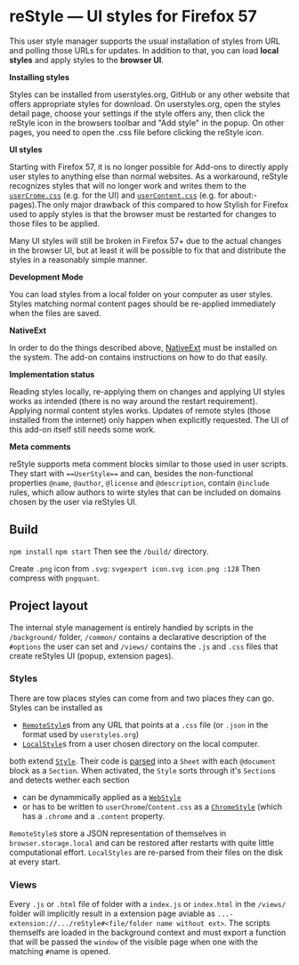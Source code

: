 
# reStyle — UI styles for Firefox 57

This user style manager supports the usual installation of styles from URL  and polling those URLs for updates.
In addition to that, you can load <b>local styles</b> and apply styles to the <b>browser UI</b>.

<b>Installing styles</b>

Styles can be installed from userstyles.org, GitHub or any other website that offers appropriate styles for download.
On userstyles.org, open the styles detail page, choose your settings if the style offers any, then click the reStyle icon in the browsers toolbar and "Add style" in the popup.
On other pages, you need to open the .css file before clicking the reStyle icon.

<b>UI styles</b>

Starting with Firefox 57, it is no longer possible for Add-ons to directly apply user styles to anything else than normal websites.
As a workaround, reStyle recognizes styles that will no longer work and writes them to the
<a href="http://kb.mozillazine.org/index.php?title=UserChrome.css"><code>userCrome.css</code></a> (e.g. for the UI) and <a href="http://kb.mozillazine.org/index.php?title=userContent.css"><code>userContent.css</code></a> (e.g. for about:-pages).The only major drawback of this compared to how Stylish for Firefox used to apply styles is that the browser must be restarted for changes to those files to be applied.

Many UI styles will still be broken in Firefox 57+ due to the actual changes in the browser UI, but at least it will be possible to fix that and distribute the styles in a reasonably simple manner.

<b>Development Mode</b>

You can load styles from a local folder on your computer as user styles.
Styles matching normal content pages should be re-applied immediately when the files are saved.

<b>NativeExt</b>

In order to do the things described above, <a href="https://github.com/NiklasGollenstede/native-ext">NativeExt</a> must be installed on the system.
The add-on contains instructions on how to do that easily.

<b>Implementation status</b>

Reading styles locally, re-applying them on changes and applying UI styles works as intended (there is no way around the restart requirement).
Applying normal content styles works.
Updates of remote styles (those installed from the internet) only happen when explicitly requested.
The UI of this add-on itself still needs some work.

<b>Meta comments</b>

reStyle supports meta comment blocks similar to those used in user scripts. They start with <code>==UserStyle==</code> and can, besides the non-functional properties <code>@name</code>, <code>@author</code>, <code>@license</code> and <code>@description</code>, contain <code>@include</code> rules, which allow authors to wirte styles that can be included on domains chosen by the user via reStyles UI.


## Build

`npm install`
`npm start`
Then see the `/build/` directory.

Create `.png` icon from `.svg`:
`svgexport icon.svg icon.png :128`
Then compress with `pngquant`.


## Project layout

The internal style management is entirely handled by scripts in the `/background/` folder, `/common/` contains a declarative description of the `#options` the user can set and `/views/` contains the `.js` and `.css` files that create reStyles UI (popup, extension pages).

### Styles

There are tow places styles can come from and two places they can go. Styles can be installed as
* [`RemoteStyle`](./background/remote/index.js)s from any URL that points at a `.css` file (or `.json` in the format used by `userstyles.org`)
* [`LocalStyle`](./background/remote/index.js)s from a user chosen directory on the local computer.

both extend [`Style`](./background/style.js). Their code is [parsed](./background/parser.js) into a `Sheet` with each `@document` block as a `Section`.
When activated, the `Style` sorts through it's `Section`s and detects wether each section
* can be dynammically applied as a [`WebStyle`](./background/web/index.js)
* or has to be written to `userChrome`/`Content.css` as a [`ChromeStyle`](./background/chrome/index.js) (which has a `.chrome` and a `.content` property.

`RemoteStyle`s store a JSON representation of themselves in `browser.storage.local` and can be restored after restarts with quite little computational effort. `LocalStyles` are re-parsed from their files on the disk at every start.

### Views

Every `.js` or `.html` file of folder with a `index.js` or `index.html` in the `/views/` folder will implicitly result in a extension page aviable as `...-extension://.../reStyle#<file/folder name without ext>`. The scripts themselfs are loaded in the background context and must export a function that will be passed the `window` of the visible page when one with the matching `#`name is opened.
